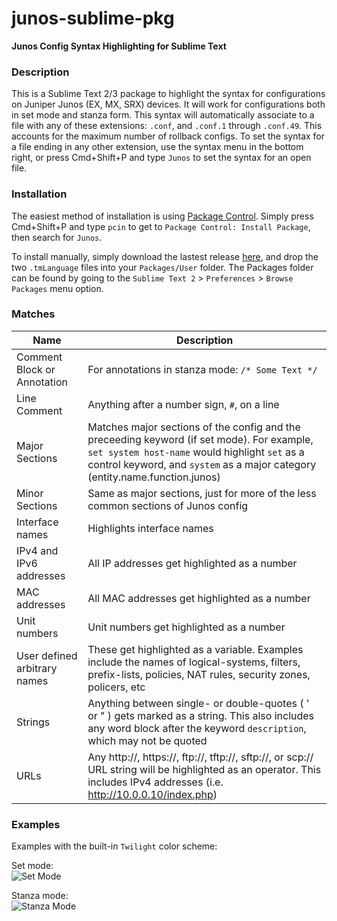 junos-sublime-pkg
=================

**Junos Config Syntax Highlighting for Sublime Text**  

### Description  
This is a Sublime Text 2/3 package to highlight the syntax for configurations on Juniper Junos (EX, MX, SRX) devices. It will work for configurations both in set mode and stanza form.  This syntax will automatically associate to a file with any of these extensions: `.conf`, and `.conf.1` through `.conf.49`. This accounts for the maximum number of rollback configs. To set the syntax for a file ending in any other extension, use the syntax menu in the bottom right, or press Cmd+Shift+P and type `Junos` to set the syntax for an open file.

### Installation
The easiest method of installation is using [Package Control](https://sublime.wbond.net/installation). Simply press Cmd+Shift+P and type `pcin` to get to `Package Control: Install Package`, then search for `Junos`.  

To install manually, simply download the lastest release [here](https://github.com/nprintz/junos-sublime-pkg/releases/latest), and drop the two `.tmLanguage` files into your `Packages/User` folder. The Packages folder can be found by going to the `Sublime Text 2` > `Preferences` > `Browse Packages` menu option. 

### Matches  
Name  | Description  
------|------------  
Comment Block or Annotation | For annotations in stanza mode: `/* Some Text */`  
Line Comment | Anything after a number sign, `#`, on a line  
Major Sections | Matches major sections of the config and the preceeding keyword (if set mode). For example, `set system host-name` would highlight `set` as a control keyword, and `system` as a major category (entity.name.function.junos)  
Minor Sections | Same as major sections, just for more of the less common sections of Junos config  
Interface names | Highlights interface names  
IPv4 and IPv6 addresses | All IP addresses get highlighted as a number  
MAC addresses | All MAC addresses get highlighted as a number  
Unit numbers | Unit numbers get highlighted as a number  
User defined arbitrary names | These get highlighted as a variable. Examples include the names of logical-systems, filters, prefix-lists, policies, NAT rules, security zones, policers, etc  
Strings | Anything between single- or double-quotes ( ' or " ) gets marked as a string. This also includes any word block after the keyword `description`, which may not be quoted  
URLs | Any http://, https://, ftp://, tftp://, sftp://, or scp:// URL string will be highlighted as an operator. This includes IPv4 addresses (i.e. http://10.0.0.10/index.php)

### Examples  
Examples with the built-in `Twilight` color scheme:

Set mode:  
![Set Mode](https://cloud.githubusercontent.com/assets/7231007/3803665/5fb3e326-1c1d-11e4-80fd-9b222f8a1abf.png)

Stanza mode:  
![Stanza Mode](https://cloud.githubusercontent.com/assets/7231007/3803687/81b640e0-1c1d-11e4-9dd6-f228e4c4275d.png)
